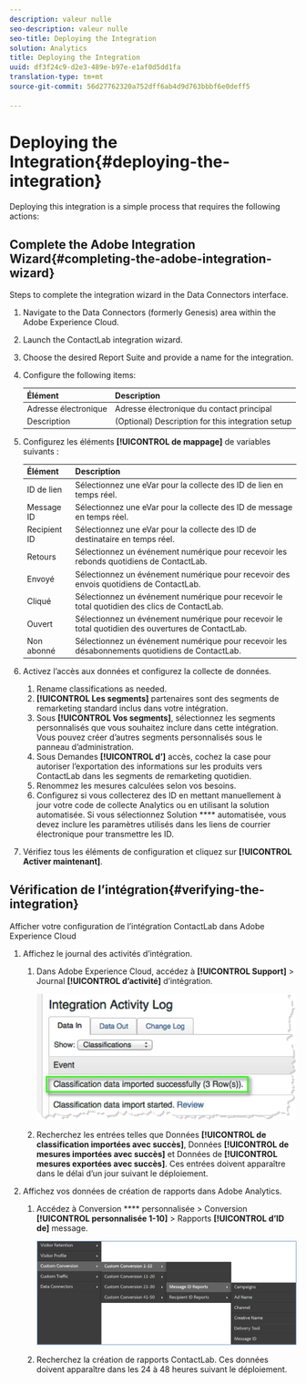 ```yaml
---
description: valeur nulle
seo-description: valeur nulle
seo-title: Deploying the Integration
solution: Analytics
title: Deploying the Integration
uuid: df3f24c9-d2e3-489e-b97e-e1af0d5dd1fa
translation-type: tm+mt
source-git-commit: 56d27762320a752dff6ab4d9d763bbbf6e0deff5

---
```



# Deploying the Integration{#deploying-the-integration}

Deploying this integration is a simple process that requires the following actions:

## Complete the Adobe Integration Wizard{#completing-the-adobe-integration-wizard}

Steps to complete the integration wizard in the Data Connectors interface.

1. Navigate to the Data Connectors (formerly Genesis) area within the Adobe Experience Cloud.
1. Launch the ContactLab integration wizard.
1. Choose the desired Report Suite and provide a name for the integration.
1. Configure the following items:

   | Élément | Description |
   |---|---|
   | Adresse électronique | Adresse électronique du contact principal |
   | Description | (Optional) Description for this integration setup |

1. Configurez les éléments **[!UICONTROL de mappage]** de variables suivants :

   | Élément | Description |
   |---|---|
   | ID de lien | Sélectionnez une eVar pour la collecte des ID de lien en temps réel. |
   | Message ID | Sélectionnez une eVar pour la collecte des ID de message en temps réel. |
   | Recipient ID | Sélectionnez une eVar pour la collecte des ID de destinataire en temps réel. |
   | Retours | Sélectionnez un événement numérique pour recevoir les rebonds quotidiens de ContactLab. |
   | Envoyé | Sélectionnez un événement numérique pour recevoir des envois quotidiens de ContactLab. |
   | Cliqué | Sélectionnez un événement numérique pour recevoir le total quotidien des clics de ContactLab. |
   | Ouvert | Sélectionnez un événement numérique pour recevoir le total quotidien des ouvertures de ContactLab. |
   | Non abonné | Sélectionnez un événement numérique pour recevoir les désabonnements quotidiens de ContactLab. |

1. Activez l’accès aux données et configurez la collecte de données.
   1. Rename classifications as needed.
   1. **[!UICONTROL Les segments]** partenaires sont des segments de remarketing standard inclus dans votre intégration.
   1. Sous **[!UICONTROL Vos segments]**, sélectionnez les segments personnalisés que vous souhaitez inclure dans cette intégration. Vous pouvez créer d’autres segments personnalisés sous le panneau d’administration.
   1. Sous Demandes **[!UICONTROL d’]** accès, cochez la case pour autoriser l’exportation des informations sur les produits vers ContactLab dans les segments de remarketing quotidien.
   1. Renommez les mesures calculées selon vos besoins.
   1. Configurez si vous collecterez des ID en mettant manuellement à jour votre code de collecte Analytics ou en utilisant la solution automatisée. Si vous sélectionnez Solution **** automatisée, vous devez inclure les paramètres utilisés dans les liens de courrier électronique pour transmettre les ID.
1. Vérifiez tous les éléments de configuration et cliquez sur **[!UICONTROL Activer maintenant]**.

## Vérification de l’intégration{#verifying-the-integration}

Afficher votre configuration de l’intégration ContactLab dans Adobe Experience Cloud

1. Affichez le journal des activités d’intégration.
   1. Dans Adobe Experience Cloud, accédez à **[!UICONTROL Support]** &gt; Journal **[!UICONTROL d’activité]** d’intégration.

      ![](assets/integration_activity_log.png)

   1. Recherchez les entrées telles que Données **[!UICONTROL de classification importées avec succès]**, Données **[!UICONTROL de mesures importées avec succès]** et Données de **[!UICONTROL mesures exportées avec succès]**. Ces entrées doivent apparaître dans le délai d’un jour suivant le déploiement.
1. Affichez vos données de création de rapports dans Adobe Analytics.
   1. Accédez à Conversion **** personnalisée &gt; Conversion **[!UICONTROL personnalisée 1-10]** &gt; Rapports **[!UICONTROL d’ID de]** message.

      ![](assets/reporting.png)

   1. Recherchez la création de rapports ContactLab.  Ces données doivent apparaître dans les 24 à 48 heures suivant le déploiement.